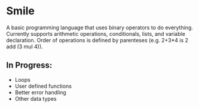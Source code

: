 # Smile

A basic programming language that uses binary operators to do everything. Currently supports arithmetic operations, conditionals, lists, and variable declaration. Order of operations is defined by parenteses (e.g. 2+3*4 is 2 add (3 mul 4)).

## In Progress:

- Loops
- User defined functions
- Better error handling
- Other data types
